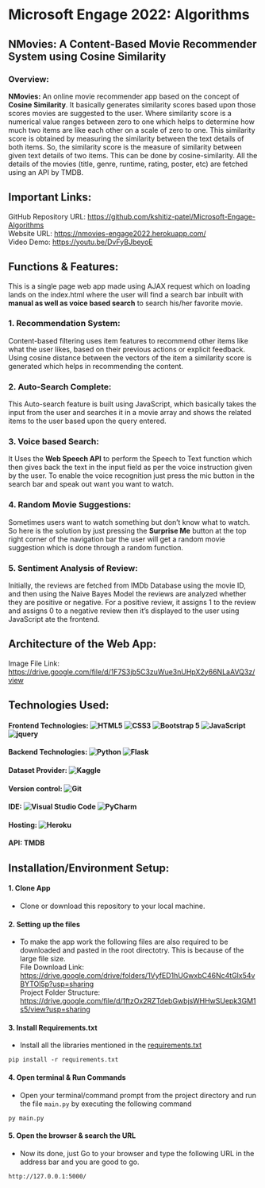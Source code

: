 # Microsoft Engage 2022: Algorithms 
## NMovies: A Content-Based Movie Recommender System using Cosine Similarity
### Overview:
**NMovies:** An online movie recommender app based on the concept of **Cosine Similarity**. It basically generates similarity scores based upon those scores movies are suggested to the user. 
Where similarity score is a numerical value ranges between zero to one which helps to determine how much two items are like each other on a scale of zero to one. This similarity score is obtained by measuring the similarity between the text details of both items. So, the similarity score is the measure of similarity between given text details of two items. This can be done by cosine-similarity.
All the details of the movies (title, genre, runtime, rating, poster, etc) are fetched using an API by TMDB.

## Important Links:
GitHub Repository URL: https://github.com/kshitiz-patel/Microsoft-Engage-Algorithms <br/>
Website URL: https://nmovies-engage2022.herokuapp.com/<br/>
Video Demo: https://youtu.be/DvFyBJbeyoE<br/>

## Functions & Features:
This is a single page web app made using AJAX request which on loading lands on the index.html where the user will find a search bar inbuilt with **manual as well as voice based search** to search his/her favorite movie.
### 1. Recommendation System:
Content-based filtering uses item features to recommend other items like what the user likes, based on their previous actions or explicit feedback.
<br>
Using cosine distance between the vectors of the item a similarity score is generated which helps in recommending the content.

### 2. Auto-Search Complete:
This Auto-search feature is built using JavaScript, which basically takes the input from the user and searches it in a movie array and shows the related items to the user based upon the query entered.

### 3. Voice based Search:
It Uses the **Web Speech API** to perform the Speech to Text function which then gives back the text in the input field as per the voice instruction given by the user. To enable the voice recognition just press the mic button in the search bar and speak out want you want to watch.

### 4. Random Movie Suggestions:
Sometimes users want to watch something but don’t know what to watch. So here is the solution by just pressing the **Surprise Me** button at the top right corner of the navigation bar the user will get a random movie suggestion which is done through a random function.

### 5. Sentiment Analysis of Review:
Initially, the reviews are fetched from IMDb Database using the movie ID, and then using the Naive Bayes Model the reviews are analyzed whether they are positive or negative. For a positive review, it assigns 1 to the review and assigns 0 to a negative review then it’s displayed to the user using JavaScript ate the frontend.

## Architecture of the Web App:
Image File Link: https://drive.google.com/file/d/1F7S3jb5C3zuWue3nUHpX2y66NLaAVQ3z/view

## Technologies Used:
#### Frontend Technologies: <img alt="HTML5" src="https://img.shields.io/badge/html5-%23E34F26.svg?style=for-the-badge&logo=html5&logoColor=white"/> <img alt="CSS3" src="https://img.shields.io/badge/css3-%231572B6.svg?style=for-the-badge&logo=css3&logoColor=white"/> <img alt="Bootstrap 5" src="https://img.shields.io/badge/bootstrap-%23563D7C.svg?style=for-the-badge&logo=bootstrap&logoColor=white"/> <img alt="JavaScript" src="https://img.shields.io/badge/javascript-%23323330.svg?style=for-the-badge&logo=javascript&logoColor=%23F7DF1E"/> <img alt="jquery" src="https://img.shields.io/badge/jquery-%230769AD.svg?style=for-the-badge&logo=jquery&logoColor=white"/>

#### Backend Technologies: <img alt="Python" src="https://img.shields.io/badge/python-3670A0?style=for-the-badge&logo=python&logoColor=ffdd54"/> <img alt="Flask" src="https://img.shields.io/badge/flask-%23000.svg?style=for-the-badge&logo=flask&logoColor=white"/> 

#### Dataset Provider: <img alt="Kaggle" src="https://img.shields.io/badge/Kaggle-035a7d?style=for-the-badge&logo=kaggle&logoColor=white"/> 
#### Version control: <img alt="Git" src="https://img.shields.io/badge/git-%23F05033.svg?style=for-the-badge&logo=git&logoColor=white"/>

#### IDE: <img alt="Visual Studio Code" src="https://img.shields.io/badge/Visual%20Studio%20Code-0078d7.svg?style=for-the-badge&logo=visual-studio-code&logoColor=white"/> <img alt="PyCharm" src="https://img.shields.io/badge/pycharm-143?style=for-the-badge&logo=pycharm&logoColor=black&color=black&labelColor=green"/> 

#### Hosting: <img alt="Heroku" src="https://img.shields.io/badge/heroku-%23430098.svg?style=for-the-badge&logo=heroku&logoColor=white"/>
#### API: TMDB

## Installation/Environment Setup:
#### 1. Clone App
  
  * Clone or download this repository to your local machine.
  
#### 2. Setting up the files
* To make the app work the following files are also required to be downloaded and pasted in the root directotry. This is because of the large file size.<br>
File Download Link: https://drive.google.com/drive/folders/1VyfED1hUGwxbC46Nc4tGlx54vBYTOl5p?usp=sharing<br>
Project Folder Structure: https://drive.google.com/file/d/1ftzOx2RZTdebGwbjsWHHwSUepk3GM1s5/view?usp=sharing

#### 3. Install Requirements.txt
* Install all the libraries mentioned in the [requirements.txt](https://github.com/kishan0725/Movie-Recommendation-System-with-Sentiment-Analysis/blob/master/requirements.txt)

```
pip install -r requirements.txt
```

#### 4. Open terminal & Run Commands
* Open your terminal/command prompt from the project directory and run the file `main.py` by executing the following command

```
py main.py
```

#### 5. Open the browser & search the URL
* Now its done, just Go to your browser and type the following URL in the address bar and you are good to go.

```
http://127.0.0.1:5000/
```



